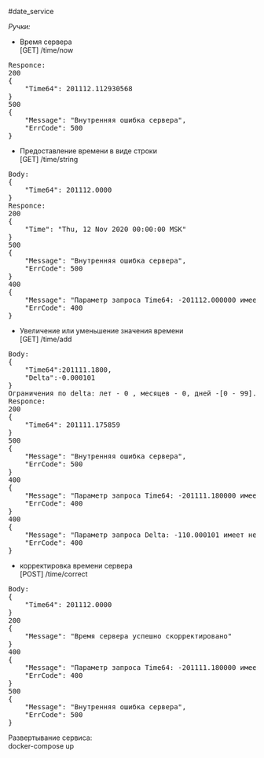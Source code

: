 #date_service

*Ручки:*

* Время сервера  
[GET] /time/now  
<pre>
Responce:
200
{
    "Time64": 201112.112930568
}
500
{
    "Message": "Внутренняя ошибка сервера",
    "ErrCode": 500
}
</pre>

* Предоставление времени в виде строки  
[GET] /time/string
<pre>
Body:
{
    "Time64": 201112.0000
}  
Responce:  
200
{
    "Time": "Thu, 12 Nov 2020 00:00:00 MSK"
}  
500  
{
    "Message": "Внутренняя ошибка сервера",
    "ErrCode": 500
}
400  
{
    "Message": "Параметр запроса Time64: -201112.000000 имеет некорректный формат для конвертации",
    "ErrCode": 400
}
</pre>
* Увеличение или уменьшение значения времени  
[GET] /time/add  
<pre>
Body:
{
    "Time64":201111.1800,
    "Delta":-0.000101
}
Ограничения по delta: лет - 0 , месяцев - 0, дней -[0 - 99]. Часы, минуты, секунды в стандартном формате  
Responce:  
200  
{
    "Time64": 201111.175859
}  
500  
{
    "Message": "Внутренняя ошибка сервера",
    "ErrCode": 500
}  
400  
{
    "Message": "Параметр запроса Time64: -201111.180000 имеет некорректный формат для конвертации",
    "ErrCode": 400
}  
400  
{
    "Message": "Параметр запроса Delta: -110.000101 имеет некорректный формат для конвертации",
    "ErrCode": 400
}
</pre>
* корректировка времени сервера  
[POST] /time/correct
<pre>
Body:
{
    "Time64": 201112.0000
}  
200
{
    "Message": "Время сервера успешно скорректировано"
}  
400  
{
    "Message": "Параметр запроса Time64: -201111.180000 имеет некорректный формат для конвертации",
    "ErrCode": 400
}  
500  
{
    "Message": "Внутренняя ошибка сервера",
    "ErrCode": 500
}  
</pre>

Развертывание сервиса:  
docker-compose up